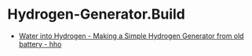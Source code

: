 # Hydrogen-Generator.Build
- [Water into Hydrogen - Making a Simple Hydrogen Generator from old battery - hho](https://youtu.be/08XGs7pZSlE)
